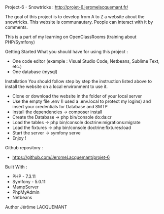 Project-6 - Snowtricks : http://projet-6.jeromelacquemant.fr/

The goal of this project is to develop from A to Z a website about the snowtricks. This website is communautary. People can interact with it by comments. 

This is a part of my learning on OpenClassRooms (training about PHP/Symfony)

Getting Started
What you should have for using this project :
- One code editor (example : Visual Studio Code, Netbeans, Sublime Text, etc.)
- One database (mysql)

Installation
You should follow step by step the instruction listed above to install the website on a local environment to use it.

- Clone or download the website in the folder of your local server
- Use the empty file .env (I used a .env.local to protect my logins) and insert your credentials for Database and SMTP
- Install the dependencies -> composer install
- Create the Database -> php bin/console do:da:cr
- Load the tables -> php bin/console doctrine:migrations:migrate
- Load the fixtures -> php bin/console doctrine:fixtures:load
- Start the server -> symfony serve
- Enjoy !


Github repository :
- https://github.com/JeromeLacquemant/projet-6


Built With : 
- PHP - 7.3.11
- Symfony - 5.0.11
- MampServer 
- PhpMyAdmin 
- Netbeans


Author Jérôme LACQUEMANT


